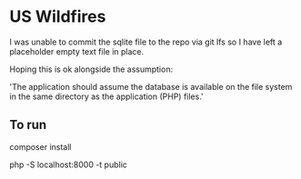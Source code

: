 # US Wildfires

I was unable to commit the sqlite file to the repo via git lfs so I have left a placeholder empty text file in place.

Hoping this is ok alongside the assumption:

'The application should assume the database is available on the file system in the same
directory as the application (PHP) files.'

## To run
composer install

php -S localhost:8000 -t public
